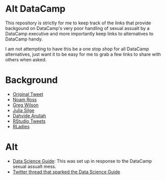 # Alt DataCamp
This repository is strictly for me to keep track of the links that provide backgound on DataCamp's very poor handling of sexual assualt by a DataCamp executive and more importantly keep links to alternatives to DataCamp handy.  

I am not attempting to have this be a one stop shop for all DataCamp alternatives, just want it to be easy for me to grab a few links to share with others when asked.

# Background

- [Original Tweet](https://twitter.com/no_reply/status/1113923302915837958)
- [Noam Ross](https://noamross.github.io/datacamp-sexual-assault/)
- [Greg Wilson](http://third-bit.com/2019/04/15/an-exchange-with-datacamp.html)
- [Julia Silge](https://juliasilge.com/blog/datacamp-misconduct/)
- [Dahvide Aruliah](https://dhavide.github.io/a-note-to-our-commuity-on-building-trust.html)
- [RStudio Tweets](https://twitter.com/rstudio/status/1117889763711696896)
- [RLadies](https://blog.rladies.org/post/statement-about-datacamp/)


# Alt

- [Data Science Guide](https://github.com/Chris-Engelhardt/data_sci_guide): This was set up in response to the DataCamp sexual assualt mess.
- [Twitter thread that sparked the Data Science Guide](https://twitter.com/EngelhardtCR/status/1116743032492253185)
